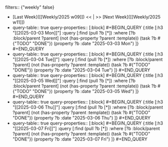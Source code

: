 filters:: {"weekly" false}

- [Last Week]([[Weekly/2025 w09]]) << | >> [Next Week]([[Weekly/2025 w11]])
- query-table:: true
  query-properties:: [:block]
  #+BEGIN_QUERY
  {:title [:h3 "[[2025-03-03 Mon]]"]
  :query [:find (pull ?b [*])
       :where
       [?b :block/parent ?parent]
       (not (has-property ?parent :template))
       (task ?b #{"TODO" "DONE"})
       (property ?b :date "2025-03-03 Mon")
  ]}
  #+END_QUERY
- query-table:: true
  query-properties:: [:block]
  #+BEGIN_QUERY
  {:title [:h3 "[[2025-03-04 Tue]]"]
  :query [:find (pull ?b [*])
       :where
       [?b :block/parent ?parent]
       (not (has-property ?parent :template))
       (task ?b #{"TODO" "DONE"})
       (property ?b :date "2025-03-04 Tue")
  ]}
  #+END_QUERY
- query-table:: true
  query-properties:: [:block]
  #+BEGIN_QUERY
  {:title [:h3 "[[2025-03-05 Wed]]"]
  :query [:find (pull ?b [*])
       :where
       [?b :block/parent ?parent]
       (not (has-property ?parent :template))
       (task ?b #{"TODO" "DONE"})
       (property ?b :date "2025-03-05 Wed")
  ]}
  #+END_QUERY
- query-table:: true
  query-properties:: [:block]
  #+BEGIN_QUERY
  {:title [:h3 "[[2025-03-06 Thu]]"]
  :query [:find (pull ?b [*])
       :where
       [?b :block/parent ?parent]
       (not (has-property ?parent :template))
       (task ?b #{"TODO" "DONE"})
       (property ?b :date "2025-03-06 Thu")
  ]}
  #+END_QUERY
- query-table:: true
  query-properties:: [:block]
  #+BEGIN_QUERY
  {:title [:h3 "[[2025-03-07 Fri]]"]
  :query [:find (pull ?b [*])
       :where
       [?b :block/parent ?parent]
       (not (has-property ?parent :template))
       (task ?b #{"TODO" "DONE"})
       (property ?b :date "2025-03-07 Fri")
  ]}
  #+END_QUERY